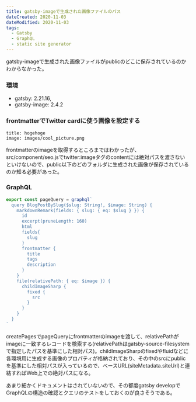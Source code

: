 ```yaml
---
title: gatsby-imageで生成された画像ファイルのパス
dateCreated: 2020-11-03
dateModified: 2020-11-03
tags:
  - Gatsby
  - GraphQL
  - static site generator
---
```


gatsby-imageで生成された画像ファイルがpublicのどこに保存されているのかわからなかった。


### 環境

- gatsby: 2.21.16,
- gatsby-image: 2.4.2


### frontmatterでTwitter cardに使う画像を設定する

```
title: hogehoge
image: images/cool_picture.png
```

frontmatterのimageを取得するところまではわかったが、src/component/seo.jsでtwitter:imageタグのcontentには絶対パスを渡さないといけないので、public以下のどのフォルダに生成された画像が保存されているのか知る必要があった。

### GraphQL

```javascript
export const pageQuery = graphql`
  query BlogPostBySlug($slug: String!, $image: String) {
    markdownRemark(fields: { slug: { eq: $slug } }) {
      id
      excerpt(pruneLength: 160)
      html
      fields{
        slug
      }
      frontmatter {
        title
        tags
        description
      }
    }
    file(relativePath: { eq: $image }) {
      childImageSharp {
        fixed {
          src
        }
      }
    }
  }
`
```

createPagesでpageQueryにfrontmatterのimageを渡して、relativePathがimageに一致するレコードを検索する(relativePathはgatsby-source-filesystemで指定したパスを基準にした相対パス)。childImageSharpのfixedやfluidなどに各環境用に生成する画像のプロパティが格納されており、その中のsrcにpublicを基準にした相対パスが入っているので、ベースURL(siteMetadata.siteUrl)と連結すればWeb上での絶対パスになる。

あまり細かくドキュメントはされていないので、その都度gatsby developでGraphQLの構造の確認とクエリのテストをしておくのが良さそうである。
